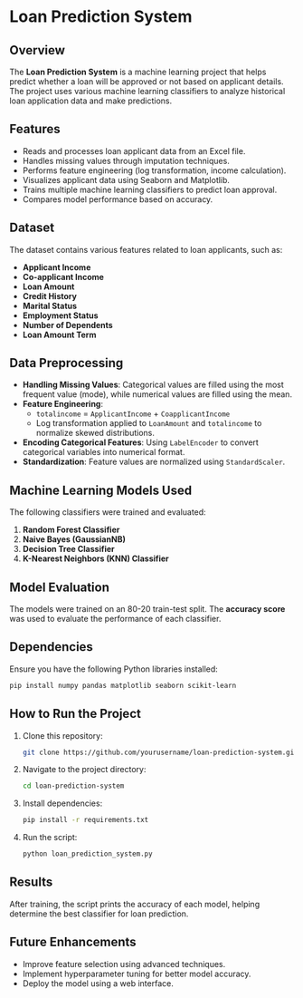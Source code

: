 # Loan Prediction System

## Overview
The **Loan Prediction System** is a machine learning project that helps predict whether a loan will be approved or not based on applicant details. The project uses various machine learning classifiers to analyze historical loan application data and make predictions.

## Features
- Reads and processes loan applicant data from an Excel file.
- Handles missing values through imputation techniques.
- Performs feature engineering (log transformation, income calculation).
- Visualizes applicant data using Seaborn and Matplotlib.
- Trains multiple machine learning classifiers to predict loan approval.
- Compares model performance based on accuracy.

## Dataset
The dataset contains various features related to loan applicants, such as:
- **Applicant Income**
- **Co-applicant Income**
- **Loan Amount**
- **Credit History**
- **Marital Status**
- **Employment Status**
- **Number of Dependents**
- **Loan Amount Term**

## Data Preprocessing
- **Handling Missing Values**: Categorical values are filled using the most frequent value (mode), while numerical values are filled using the mean.
- **Feature Engineering**:
  - `totalincome` = `ApplicantIncome` + `CoapplicantIncome`
  - Log transformation applied to `LoanAmount` and `totalincome` to normalize skewed distributions.
- **Encoding Categorical Features**: Using `LabelEncoder` to convert categorical variables into numerical format.
- **Standardization**: Feature values are normalized using `StandardScaler`.

## Machine Learning Models Used
The following classifiers were trained and evaluated:
1. **Random Forest Classifier**
2. **Naive Bayes (GaussianNB)**
3. **Decision Tree Classifier**
4. **K-Nearest Neighbors (KNN) Classifier**

## Model Evaluation
The models were trained on an 80-20 train-test split. The **accuracy score** was used to evaluate the performance of each classifier.

## Dependencies
Ensure you have the following Python libraries installed:
```bash
pip install numpy pandas matplotlib seaborn scikit-learn
```

## How to Run the Project
1. Clone this repository:
   ```bash
   git clone https://github.com/yourusername/loan-prediction-system.git
   ```
2. Navigate to the project directory:
   ```bash
   cd loan-prediction-system
   ```
3. Install dependencies:
   ```bash
   pip install -r requirements.txt
   ```
4. Run the script:
   ```bash
   python loan_prediction_system.py
   ```

## Results
After training, the script prints the accuracy of each model, helping determine the best classifier for loan prediction.

## Future Enhancements
- Improve feature selection using advanced techniques.
- Implement hyperparameter tuning for better model accuracy.
- Deploy the model using a web interface.
